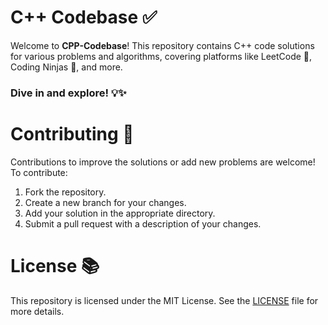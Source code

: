 # C++ Codebase ✅

Welcome to **CPP-Codebase**! This repository contains C++ code solutions for various problems and algorithms, covering platforms like LeetCode 🏅, Coding Ninjas 🧩, and more. 

### Dive in and explore! 💡✨

# Contributing 🌿
Contributions to improve the solutions or add new problems are welcome! To contribute:

1. Fork the repository.
2. Create a new branch for your changes.
3. Add your solution in the appropriate directory.
4. Submit a pull request with a description of your changes.

# License 📚
This repository is licensed under the MIT License. See the <a href="https://github.com/neeru24/Leetcode-Problems/blob/main/LICENSE">LICENSE</a> file for more details.
